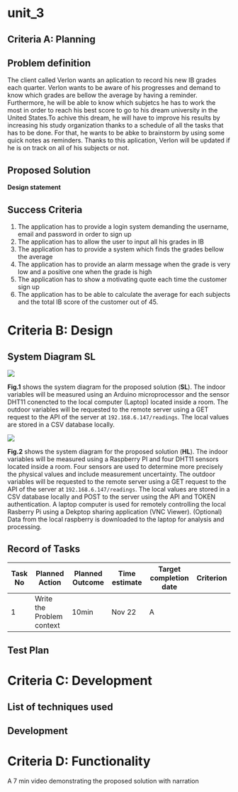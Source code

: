 # unit_3

## Criteria A: Planning

## Problem definition

The client called Verlon wants an aplication to record his new IB grades each quarter. Verlon wants to be aware of his progresses and demand to know which grades are bellow the average by having a reminder. Furthermore, he will be able to know which subjetcs he has to work the most in order to reach his best score to go to his dream university in the United States.To achive this dream, he will have to improve his results by increasing his study organization thanks to a schedule of all the tasks that has to be done. For that, he wants to be abke to brainstorm by using some quick notes as reminders. Thanks to this aplication, Verlon will be updated if he is on track on all of his subjects or not. 

## Proposed Solution
 

**Design statement**

[^1]: Industries, Adafruit. “DHT11 Basic Temperature-Humidity Sensor + Extras.” Adafruit Industries Blog RSS, https://www.adafruit.com/product/386. 
[^2]: Nelson, Carter. “Modern Replacements for DHT11 and dht22 Sensors.” Adafruit Learning System, https://learn.adafruit.com/modern-replacements-for-dht11-dht22-sensors/what-are-better-alternatives.   
[^3]:“How to Connect dht11 Sensor with Arduino Uno.” Arduino Project Hub, https://create.arduino.cc/projecthub/pibots555/how-to-connect-dht11-sensor-with-arduino-uno-f4d239.  
[^4]:Team, The Arduino. “What Is Arduino?: Arduino Documentation.” Arduino Documentation | Arduino Documentation, https://docs.arduino.cc/learn/starting-guide/whats-arduino.  
[^5]:Tino. “Tino/PyFirmata: Python Interface for the Firmata (Http://Firmata.org/) Protocol. It Is Compliant with Firmata 2.1. Any Help with Updating to 2.2 Is Welcome. the Capability Query Is Implemented, but the Pin State Query Feature Not Yet.” GitHub, https://github.com/tino/pyFirmata. 
[^6]:Python Geeks. “Advantages of Python: Disadvantages of Python.” Python Geeks, 26 June 2021, https://pythongeeks.org/advantages-disadvantages-of-python/. 
[^7]: Real Python. “Python vs C++: Selecting the Right Tool for the Job.” Real Python, Real Python, 19 June 2021, https://realpython.com/python-vs-cpp/#memory-management. 
## Success Criteria


1. The application has to provide a login system demanding the username, email and password in order to sign up
2. The application has to allow the user to input all his grades in IB
3. The application has to provide a system which finds the grades bellow the average 
4. The application has to provide an alarm message when the grade is very low and a positive one when the grade is high 
5. The application has to show a motivating quote each time the customer sign up 
6. The application has to be able to calculate the average for each subjects and the total IB score of the customer out of 45.

# Criteria B: Design

## System Diagram **SL**
![](sysdim_sl.png)

**Fig.1** shows the system diagram for the proposed solution (**SL**). The indoor variables will be measured using an Arduino microprocessor and the sensor DHT11 conencted to the local computer (Laptop) located inside a room. The outdoor variables will be requested to the remote server using a GET request to the API of the server at ```192.168.6.147/readings```. The local values are stored in a CSV database locally.

![](sysdim_hl.png)

**Fig.2** shows the system diagram for the proposed solution (**HL**). The indoor variables will be measured using a Raspberry PI and four DHT11 sensors located inside a room. Four sensors are used to determine more precisely the physical values and include measurement uncertainty. The outdoor variables will be requested to the remote server using a GET request to the API of the server at ```192.168.6.147/readings```. The local values are stored in a CSV database locally and POST to the server using the API and TOKEN authentication. A laptop computer is used for remotely controlling the local Rasberry Pi using a Dekptop sharing application (VNC Viewer). (Optional) Data from the local raspberry is downloaded to the laptop for analysis and processing.


## Record of Tasks
| Task No | Planned Action                                                | Planned Outcome                                                                                                 | Time estimate | Target completion date | Criterion |
|---------|---------------------------------------------------------------|-----------------------------------------------------------------------------------------------------------------|---------------|------------------------|-----------|
| 1       | Write the Problem context                        | 10min         | Nov 22                 | A         |

## Test Plan

# Criteria C: Development

## List of techniques used

## Development


# Criteria D: Functionality

A 7 min video demonstrating the proposed solution with narration
